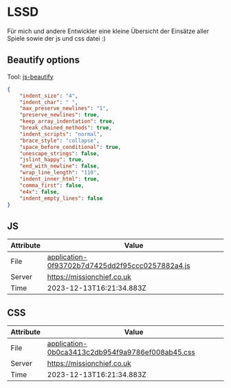 # LSSD
Für mich und andere Entwickler eine kleine Übersicht der Einsätze aller Spiele sowie der js und css datei :)

<!-- automated -->
## Beautify options
Tool: [js-beautify](https://github.com/beautify-web/js-beautify)
```json
{
    "indent_size": "4",
    "indent_char": " ",
    "max_preserve_newlines": "1",
    "preserve_newlines": true,
    "keep_array_indentation": true,
    "break_chained_methods": true,
    "indent_scripts": "normal",
    "brace_style": "collapse",
    "space_before_conditional": true,
    "unescape_strings": false,
    "jslint_happy": true,
    "end_with_newline": false,
    "wrap_line_length": "110",
    "indent_inner_html": true,
    "comma_first": false,
    "e4x": false,
    "indent_empty_lines": false
}
```

## JS
| Attribute | Value |
| --------- | ----- |
| File      | [application-0f93702b7d7425dd2f95ccc0257882a4.js](https://missionchief.co.uk/assets/application-0f93702b7d7425dd2f95ccc0257882a4.js) |
| Server    | https://missionchief.co.uk |
| Time      | 2023-12-13T16:21:34.883Z |

## CSS
| Attribute | Value |
| --------- | ----- |
| File      | [application-0b0ca3413c2db954f9a9786ef008ab45.css](https://missionchief.co.uk/assets/application-0b0ca3413c2db954f9a9786ef008ab45.css) |
| Server    | https://missionchief.co.uk |
| Time      | 2023-12-13T16:21:34.883Z |
<!-- /automated -->
